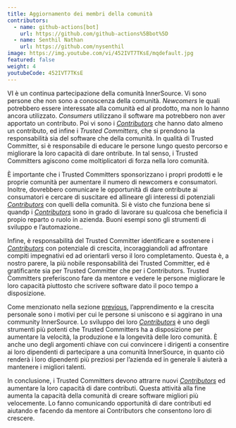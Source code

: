 ```yaml
---
title: Aggiornamento dei membri della comunità
contributors:
  - name: github-actions[bot]
    url: https://github.com/github-actions%5Bbot%5D
  - name: Senthil Nathan
    url: https://github.com/nysenthil
image: https://img.youtube.com/vi/452IVT7TKsE/mqdefault.jpg
featured: false
weight: 4
youtubeCode: 452IVT7TKsE
---
```

<div id="upleveling" class="paragraph">
<p>VI è un continua partecipazione della comunità InnerSource. Vi sono persone che non sono a conoscenza della comunità. <em>Newcomers</em> le quali potrebbero essere interessate alla comunità ed al prodotto, ma non lo hanno ancora utilizzato. <em>Consumers</em> utilizzano il software ma potrebbero non aver apportato un contributo. Poi vi sono i <a href="https://innersourcecommons.org/learn/learning-path/contributor"><em>Contributors</em></a> che hanno dato almeno un contributo, ed infine i <em>Trusted Committers</em>, che si prendono la responsabilità sia del software che della comunità. In qualità di Trusted Committer, si è responsabile di educare le persone lungo questo percorso e migliorare la loro capacità di dare  ontribute. In tal senso, i Trusted Committers agiscono come moltiplicatori di forza nella loro comunità.</p>
</div>
<div class="paragraph">
<p>È importante che i Trusted Committers sponsorizzano i propri prodotti e le proprie comunità per aumentare il numero di newcomers e consumatori. Inoltre, dovrebbero comunicare le opportunità di dare  ontribute ai consumatori e cercare di suscitare ed allineare gli interessi di potenziali <a href="https://innersourcecommons.org/learn/learning-path/contributor"><em>Contributors</em></a> con quelli della comunità. Si è visto che funziona bene si quandp i <a href="https://innersourcecommons.org/learn/learning-path/contributor"><em>Contributors</em></a> sono in grado di lavorare su qualcosa che beneficia il propio reparto o ruolo in azienda. Buoni esempi sono gli strumenti di sviluppo e l&#8217;automazione..</p>
</div>
<div class="paragraph">
<p>Infine, è responsabilità del Trusted Committer identificare e sostenere i <a href="https://innersourcecommons.org/learn/learning-path/contributor"><em>Contributors</em></a> con potenziale di crescita, incoraggiandoli ad affrontare compiti impegnativi ed ad orientarli verso il loro completamento. Questa è, a nostro parere, la più nobile responsabilità dei Trusted Committer, ed è gratificante sia per Trusted Committer che per i Contributors. Trusted Committers preferiscono fare da mentore e vedere le persone migliorare le loro capacità piuttosto che scrivere software dato il poco tempo a disposizione.</p>
</div>
<div class="paragraph">
<p>Come menzionato nella sezione <a href="https://innersourcecommons.org/it/learn/learning-path/trusted-committer/03/">previous</a>, l&#8217;apprendimento e la crescita personale sono i motivi per cui le persone si uniscono e si aggirano in una community InnerSource. Lo sviluppo dei loro <a href="https://innersourcecommons.org/learn/learning-path/contributor"><em>Contributors</em></a> è uno degli strumenti più potenti che Trusted Committers ha a disposizione per aumentare la velocità, la produzione e la longevità delle loro comunità. È anche uno degli argomenti chiave con cui convincere i dirigenti a consentire ai loro dipendenti di partecipare a una comunità InnerSource, in quanto ciò renderà i loro dipendenti più preziosi per l&#8217;azienda ed in generale li aiuterà a mantenere i migliori talenti.</p>
</div>
<div class="paragraph">
<p>In conclusione, i Trusted Committers devono attrarre nuovi <a href="https://innersourcecommons.org/learn/learning-path/contributor"><em>Contributors</em></a> ed aumentare la loro capacità di dare contributi. Questa attività alla fine aumenta la capacità della comunità di creare software migliori più velocemente. Lo fanno comunicando opportunità di dare contributi ed aiutando e facendo da mentore ai Contributors che consentono loro di crescere.</p>
</div>
<!--- This file autogenerated from https://github.com/InnerSourceCommons/InnerSourceLearningPath/blob/main/scripts -->